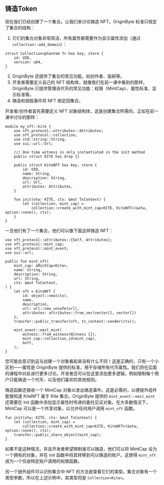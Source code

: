 ## 铸造Token

现在我们已经创建了一个集合。让我们来讨论铸造 NFT。OriginByte 标准只规定了集合的结构：

1. 它们的集合对象非常简洁，所有属性都需要作为显示属性添加（通过 `collection::add_domain`）：

```move
struct Collection<phantom T> has key, store {
    id: UID,
    version: u64,
}
```
2. OriginByte 还提供了集合的常见功能，如创作者、版税等。
3. 开发者需要定义自己的 NFT 结构体，就像我们在前一课中看到的那样。OriginByte 只提供管理该代币的常见功能：权限（MintCap）、属性标准、显示标准等。
4. 铸造和销毁事件将 NFT 绑定回集合。

开发者/创作者首先需要定义 NFT 对象结构体，这是创建集合所需的，正如在前一课中讨论的那样：

```move
module my_nft::kite {
    use nft_protocol::attributes::Attributes;
    use nft_protocol::collection;
    use std::string::String;
    use sui::url::Url;
    
    /// One time witness is only instantiated in the init method
    public struct KITE has drop {}
    
    public struct KiteNFT has key, store {
        id: UID,
        name: String,
        description: String,
        url: Url,
        attributes: Attributes,
    }
    
    fun init(otw: KITE, ctx: &mut TxContext) {
        let (collection, mint_cap) =
            collection::create_with_mint_cap<KITE, KiteNFT>(&otw, option::none(), ctx);
    }
}
```

一旦他们有了一个集合，他们可以像下面这样铸造 NFT：

```move
use nft_protocol::attributes::{Self, Attributes};
use nft_protocol::mint_cap;
use nft_protocol::mint_event;
use sui::url;

public fun mint_nft(
    mint_cap: &MintCap<Kite>,
    name: String,
    description: String,
    url: String,
    ctx: &mut TxContext,
) {
    let nft = KiteNFT {
        id: object::new(ctx),
        name,
        description,
        url: url::new_unsafe(url),
        attributes: attributes::from_vec(vector[], vector[])
    };
    transfer::public_transfer(nft, tx_context::sender(ctx));
    
    mint_event::emit_mint(
        witness::from_witness(Witness {}),
        mint_cap::collection_id(mint_cap),
        &nft,
    );
}
```
您可能会意识到这与创建一个对象看起来没有什么不同！这是正确的，只有一个小区别——属性是 OriginByte 提供的标准，用于存储所有代币属性。我们将在后面的课程中对此进行更多讨论。开发者还可以在这里添加更多逻辑，例如限制每个用户只能铸造一个代币，以及他们喜欢的其他规则。

铸造函数还接收一个 MintCap 对象以发出铸造事件。这是必需的，以便链外组件能够知道 KiteNFT 属于 Kite 集合。OriginByte 提供的 `mint_event::emit_mint` 还需要在 init 函数中添加显示属性时传递的委托见证对象。在大多数情况下，MintCap 可以是一个共享对象，以允许任何用户调用 `mint_nft` 函数。

```move
fun init(otw: KITE, ctx: &mut TxContext) {
    let (collection, mint_cap) =
        collection::create_with_mint_cap<KITE, KiteNFT>(&otw, option::none(), ctx);
    transfer::public_share_object(mint_cap);
}
```

如果不是这种情况，并且开发者希望限制谁可以铸造，他们可以将 MintCap 设为一个拥有的对象，并在 init 函数中将其转移到可以铸造的账户。这使得 `mint_nft` 成为一个仅由特定账户调用的权限函数。

另一个链外组件可以识别集合中 NFT 的方法是查看它们的类型。集合对象有一个类型参数，所以在上述示例中，其类型将是 `Collection<Kite>`。